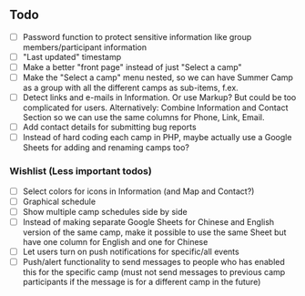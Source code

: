 ## Todo
  * [ ] Password function to protect sensitive information like group members/participant information
  * [ ] "Last updated" timestamp
  * [ ] Make a better "front page" instead of just "Select a camp"
  * [ ] Make the "Select a camp" menu nested, so we can have Summer Camp as a group with all the different camps as sub-items, f.ex.
  * [ ] Detect links and e-mails in Information. Or use Markup? But could be too complicated for users. Alternatively: Combine Information and Contact Section so we can use the same columns for Phone, Link, Email.
  * [ ] Add contact details for submitting bug reports
  * [ ] Instead of hard coding each camp in PHP, maybe actually use a Google Sheets for adding and renaming camps too?

### Wishlist (Less important todos)
  * [ ] Select colors for icons in Information (and Map and Contact?)
  * [ ] Graphical schedule
  * [ ] Show multiple camp schedules side by side
  * [ ] Instead of making separate Google Sheets for Chinese and English version of the same camp, make it possible to use the same Sheet but have one column for English and one for Chinese
  * [ ] Let users turn on push notifications for specific/all events
  * [ ] Push/alert functionality to send messages to people who has enabled this for the specific camp (must not send messages to previous camp participants if the message is for a different camp in the future)

